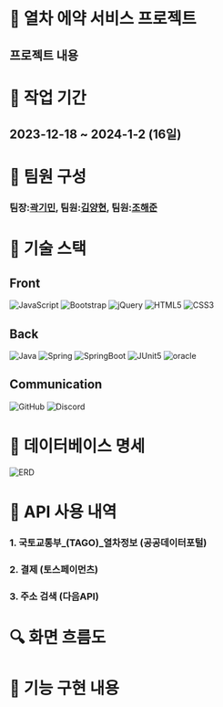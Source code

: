 # 🚉 열차 에약 서비스 프로젝트
## 프로젝트 내용
# 📆 작업 기간
## 2023-12-18 ~ 2024-1-2 (16일)
# 👷 팀원 구성
### 팀장:[곽기민](https://github.com/kminimini), 팀원:[김양현](), 팀원:[조해준](https://github.com/ChoHaeJun)
# 🔧 기술 스택
## Front 
<div>
 <img alt="JavaScript" src="https://img.shields.io/badge/javascript-%23323330.svg?style=for-the-badge&logo=javascript&logoColor=%23F7DF1E"/>
 <img alt="Bootstrap" src="https://img.shields.io/badge/bootstrap-%23563D7C.svg?style=for-the-badge&logo=bootstrap&logoColor=white"/>
 <img alt="jQuery" src="https://img.shields.io/badge/jquery-%230769AD.svg?style=for-the-badge&logo=jquery&logoColor=white"/>
 <img alt="HTML5" src="https://img.shields.io/badge/html5-%23E34F26.svg?style=for-the-badge&logo=html5&logoColor=white"/>
 <img alt="CSS3" src="https://img.shields.io/badge/CSS3-1572B6?style=for-the-badge&logo=CSS3&logoColor=white"/>
</div>

## Back
<div>
 <img alt="Java" src="https://img.shields.io/badge/java-%23ED8B00.svg?style=for-the-badge&logo=java&logoColor=white"/>
 <img alt="Spring" src="https://img.shields.io/badge/spring-%236DB33F.svg?style=for-the-badge&logo=spring&logoColor=white"/>
 <img alt="SpringBoot" src="https://img.shields.io/badge/springboot-6DB33F?style=for-the-badge&logo=springboot&logoColor=white"/>
 <img alt="JUnit5" src="https://img.shields.io/badge/JUnit5-25A162?style=for-the-badge&logo=mysql&logoColor=white"/>
 <img alt="oracle" src="https://img.shields.io/badge/oracle-4479A1?style=for-the-badge&logo=oracle&logoColor=red"/>
</div>
 
## Communication
<div>
 <img alt="GitHub" src="https://img.shields.io/badge/github-%23121011.svg?style=for-the-badge&logo=github&logoColor=white"/>   
 <img alt="Discord" src="https://img.shields.io/badge/Discord-%237289DA.svg?style=for-the-badge&logo=discord&logoColor=white"/>
</div>

# 🔐 데이터베이스 명세
![ERD](https://github.com/kminimini/CocoT/assets/138873285/564e0dac-d911-4fa5-842e-59f0066c34a4)
# 📃 API 사용 내역

### 1. 국토교통부_(TAGO)_열차정보 (공공데이터포털)

### 2. 결제 (토스페이먼츠)

### 3. 주소 검색 (다음API)
# 🔍 화면 흐름도
# 📑 기능 구현 내용
